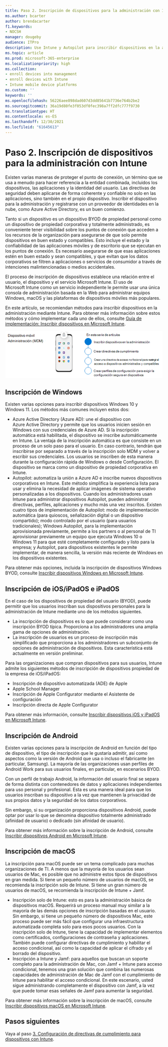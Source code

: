 ```yaml
---
title: Paso 2. Inscripción de dispositivos para la administración con Intune
ms.author: bcarter
author: brendacarter
f1.keywords:
- NOCSH
manager: dougeby
audience: ITPro
description: Use Intune y Autopilot para inscribir dispositivos en la administración con el fin de asegurarse de que las aplicaciones que se ejecutan en ellos son compatibles y para evitar pérdidas de datos corporativos.
ms.topic: article
ms.prod: microsoft-365-enterprise
ms.localizationpriority: high
ms.collection:
- enroll devices into management
- enroll devices with Intune
- Intune mobile device platforms
ms.custom: ''
keywords: ''
ms.openlocfilehash: 56226aee898dad607d3dd85641b7736e764b2be2
ms.sourcegitcommit: 36a19d80fe3f053df0fec398a7ff2dfc777f9730
ms.translationtype: HT
ms.contentlocale: es-ES
ms.lasthandoff: 12/30/2021
ms.locfileid: "61645613"
---
```

# <a name="step-2-enroll-devices-into-management-with-intune"></a>Paso 2. Inscripción de dispositivos para la administración con Intune

Existen varias maneras de proteger el punto de conexión, un término que se usa a menudo para hacer referencia a la entidad combinada, incluidos los dispositivos, las aplicaciones y la identidad del usuario. Las directivas de seguridad deben aplicarse de forma coherente y confiable no solo en las aplicaciones, sino también en el propio dispositivo. Inscribir el dispositivo para la administración y registrarse con un proveedor de identidades en la nube, como Azure Active Directory, es un buen comienzo.

Tanto si un dispositivo es un dispositivo BYOD de propiedad personal como un dispositivo de propiedad corporativa y totalmente administrado, es conveniente tener visibilidad sobre los puntos de conexión que acceden a los recursos de la organización para asegurarse de que solo permite dispositivos en buen estado y compatibles. Esto incluye el estado y la confiabilidad de las aplicaciones móviles y de escritorio que se ejecutan en los puntos de conexión. Es necesario asegurarse de que esas aplicaciones estén en buen estado y sean compatibles, y que evitan que los datos corporativos se filtren a aplicaciones o servicios de consumidor a través de intenciones malintencionadas o medios accidentales.

El proceso de inscripción de dispositivos establece una relación entre el usuario, el dispositivo y el servicio Microsoft Intune. El uso de Microsoft Intune como un servicio independiente le permite usar una única consola de administración basada en la Web para administrar equipos Windows, macOS y las plataformas de dispositivos móviles más populares.

En este artículo, se recomiendan métodos para inscribir dispositivos en la administración mediante Intune. Para obtener más información sobre estos métodos y cómo implementar cada uno de ellos, consulte [Guía de implementación: Inscribir dispositivos en Microsoft Intune](/microsoft-365/security/defender/eval-overview).

![Pasos para administrar dispositivos](../media/devices/intune-mdm-steps-1.png#lightbox)

## <a name="windows-enrollment"></a>Inscripción de Windows
Existen varias opciones para inscribir dispositivos Windows 10 y Windows 11. Los métodos más comunes incluyen estos dos:

- Azure Active Directory (Azure AD): une el dispositivo con Azure Active Directory y permite que los usuarios inicien sesión en Windows con sus credenciales de Azure AD. Si la inscripción automática está habilitada, el dispositivo se inscribe automáticamente en Intune. La ventaja de la inscripción automática es que consiste en un proceso de un solo paso para el usuario. En caso contrario, tendrán que inscribirse por separado a través de la inscripción solo MDM y volver a escribir sus credenciales. Los usuarios se inscriben de esta manera durante la configuración rápida de Windows o desde Configuración. El dispositivo se marca como un dispositivo de propiedad corporativa en Intune.
- Autopilot: automatiza la unión a Azure AD e inscribe nuevos dispositivos corporativos en Intune. Este método simplifica la experiencia lista para usar y elimina la necesidad de aplicar imágenes de sistema operativo personalizadas a los dispositivos. Cuando los administradores usan Intune para administrar dispositivos Autopilot, pueden administrar directivas, perfiles, aplicaciones y mucho más una vez inscritos. Existen cuatro tipos de implementación de Autopilot: modo de implementación automática (para quioscos, señalización digital o un dispositivo compartido); modo controlado por el usuario (para usuarios tradicionales); Windows Autopilot, para la implementación aprovisionada previamente, permite a los partners o al personal de TI aprovisionar previamente un equipo que ejecuta Windows 10 o Windows 11 para que esté completamente configurado y listo para la empresa; y Autopilot, para dispositivos existentes le permite implementar, de manera sencilla, la versión más reciente de Windows en los dispositivos existentes.

Para obtener más opciones, incluida la inscripción de dispositivos Windows BYOD, consulte [Inscribir dispositivos Windows en Microsoft Intune](/mem/intune/fundamentals/deployment-guide-enrollment-windows).

## <a name="iosipados-and-ipados-enrollment"></a>Inscripción de iOS/iPadOS e iPadOS

En el caso de los dispositivos de propiedad del usuario (BYOD), puede permitir que los usuarios inscriban sus dispositivos personales para la administración de Intune mediante uno de los métodos siguientes.
- La inscripción de dispositivos es lo que puede considerar como una inscripción BYOD típica. Proporciona a los administradores una amplia gama de opciones de administración.
- La inscripción de usuarios es un proceso de inscripción más simplificado que proporciona a los administradores un subconjunto de opciones de administración de dispositivos. Esta característica está actualmente en versión preliminar.

Para las organizaciones que compran dispositivos para sus usuarios, Intune admite los siguientes métodos de inscripción de dispositivos propiedad de la empresa de iOS/iPadOS:
- Inscripción de dispositivo automatizada (ADE) de Apple
- Apple School Manager
- Inscripción de Apple Configurator mediante el Asistente de configuración
- Inscripción directa de Apple Configurator

Para obtener más información, consulte [Inscribir dispositivos iOS y iPadOS en Microsoft Intune](/mem/intune/fundamentals/deployment-guide-enrollment-ios-ipados).

## <a name="android-enrollment"></a>Inscripción de Android 

Existen varias opciones para la inscripción de Android en función del tipo de dispositivo, el tipo de inscripción que le gustaría admitir, así como aspectos como la versión de Android que usa o incluso el fabricante (en particular, Samsung). La mayoría de las organizaciones usan perfiles de Android Work para sus usuarios finales, en particular, en escenarios BYOD. 

Con un perfil de trabajo Android, la información del usuario final se separa de forma distinta con contenedores de datos y aplicaciones independientes para uso personal y profesional. Esta es una manera ideal para que los usuarios inscriban su dispositivo a la vez que mantienen la privacidad de sus propios datos y la seguridad de los datos corporativos. 

Sin embargo, si su organización proporciona dispositivos Android, puede optar por usar lo que se denomina dispositivo totalmente administrado (afinidad de usuario) o dedicado (sin afinidad de usuario).

Para obtener más información sobre la inscripción de Android, consulte [Inscribir dispositivos Android en Microsoft Intune](/mem/intune/fundamentals/deployment-guide-enrollment-android).

## <a name="macos-enrollment"></a>Inscripción de macOS

La inscripción para macOS puede ser un tema complicado para muchas organizaciones de TI. A menos que la mayoría de los usuarios sean usuarios de Mac, es posible que no administre estos tipos de dispositivos en gran medida. Si tiene un pequeño número de usuarios de macOS, se recomienda la inscripción solo de Intune. Si tiene un gran número de usuarios de macOS, se recomienda la inscripción de Intune + Jamf.  
- Inscripción solo de Intune: esto es para la administración básica de dispositivos macOS. Requerirá un proceso manual muy similar a la mayoría de las demás opciones de inscripción basadas en el usuario. Sin embargo, si tiene un pequeño número de dispositivos Mac, este proceso puede ser más fácil que configurar una infraestructura automatizada completa solo para esos pocos usuarios. Con la inscripción solo de Intune, tiene la capacidad de implementar elementos como certificados, configuraciones de contraseña y aplicaciones. También puede configurar directivas de cumplimiento y habilitar el acceso condicional, así como la capacidad de aplicar el cifrado y el borrado del dispositivo. 
- Inscripción a Intune y Jamf: para aquellos que buscan un soporte completo para la administración de Mac, con Jamf + Intune para acceso condicional, tenemos una gran solución que combina las numerosas capacidades de administración de Mac de Jamf con el cumplimiento de Intune para habilitar el acceso condicional. En este escenario, usted sigue administrando completamente el dispositivo con Jamf, a la vez que puede tomar esas señales de Jamf para aumentar la seguridad.

Para obtener más información sobre la inscripción de macOS, consulte [Inscribir dispositivos macOS en Microsoft Intune](/mem/intune/fundamentals/deployment-guide-enrollment-macos).

## <a name="next-steps"></a>Pasos siguientes

Vaya al paso [3. Configuración de directivas de cumplimiento para dispositivos con Intune](manage-devices-with-intune-compliance-policies.md).

